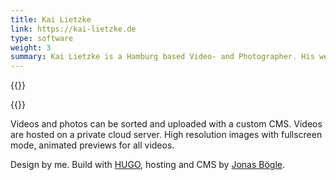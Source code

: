 ```yaml
---
title: Kai Lietzke
link: https://kai-lietzke.de
type: software
weight: 3
summary: Kai Lietzke is a Hamburg based Video- and Photographer. His website serves as a platform agnostic résumé.
---
```


{{<img screenshot_1>}}

{{<img screenshot_2>}}

Videos and photos can be sorted and uploaded with a custom CMS. Videos are hosted on a private cloud server. High resolution images with fullscreen mode, animated previews for all videos.

Design by me. Build with [HUGO](https://gohugo.io/), hosting and CMS by [Jonas Bögle](https://jonas.boegle.me/).

